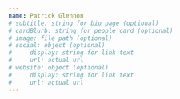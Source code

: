 ```yaml
---
name: Patrick Glennon
# subtitle: string for bio page (optional)
# cardBlurb: string for people card (optional)
# image: file path (optional)
# social: object (optional)
#     display: string for link text
#     url: actual url
# website: object (optional)
#     display: string for link text
#     url: actual url
---
```

